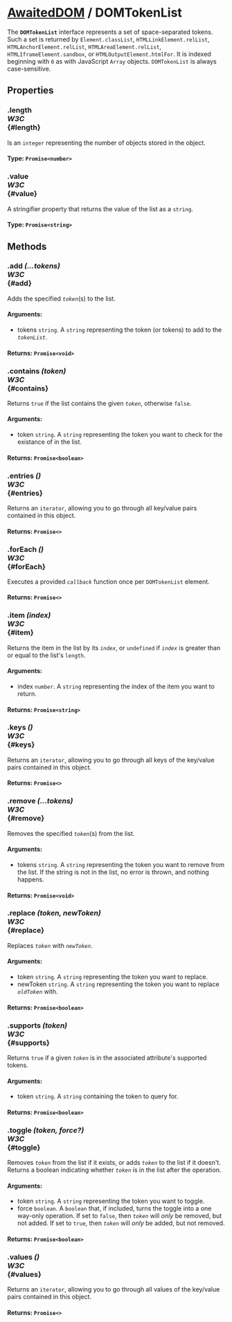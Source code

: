 # [AwaitedDOM](/docs/hero/basic-client/awaited-dom) <span>/</span> DOMTokenList

<div class='overview'><span class="seoSummary">The <code><strong>DOMTokenList</strong></code> interface represents a set of space-separated tokens. Such a set is returned by <code>Element.classList</code>, <code>HTMLLinkElement.relList</code>, <code>HTMLAnchorElement.relList</code>, <code>HTMLAreaElement.relList</code>, <code>HTMLIframeElement.sandbox</code>, or <code>HTMLOutputElement.htmlFor</code>. It is indexed beginning with <code>0</code> as with JavaScript <code>Array</code> objects. <code>DOMTokenList</code> is always case-sensitive.</span></div>

## Properties

### .length <div class="specs"><i>W3C</i></div> {#length}

Is an <code>integer</code> representing the number of objects stored in the object.

#### **Type**: `Promise<number>`

### .value <div class="specs"><i>W3C</i></div> {#value}

A stringifier property that returns the value of the list as a `string`.

#### **Type**: `Promise<string>`

## Methods

### .add *(...tokens)* <div class="specs"><i>W3C</i></div> {#add}

Adds the specified&nbsp;<code><var>token</var></code>(s) to the list.

#### **Arguments**:


 - tokens `string`. A `string` representing the token (or tokens) to add to the <code><var>tokenList</var></code>.

#### **Returns**: `Promise<void>`

### .contains *(token)* <div class="specs"><i>W3C</i></div> {#contains}

Returns <code>true</code> if the list contains the given <code><var>token</var></code>, otherwise <code>false</code>.

#### **Arguments**:


 - token `string`. A `string` representing the token you want to check for the existance of in the list.

#### **Returns**: `Promise<boolean>`

### .entries *()* <div class="specs"><i>W3C</i></div> {#entries}

Returns an <code>iterator</code>, allowing you to go through all key/value pairs contained in this object.

#### **Returns**: `Promise<>`

### .forEach *()* <div class="specs"><i>W3C</i></div> {#forEach}

Executes a provided <code><var>callback</var></code> function once per <code>DOMTokenList</code> element.

#### **Returns**: `Promise<>`

### .item *(index)* <div class="specs"><i>W3C</i></div> {#item}

Returns the item in the list by its <code><var>index</var></code>, or <code>undefined</code> if <code><var>index</var></code> is greater than or equal to the list's <code>length</code>.

#### **Arguments**:


 - index `number`. A `string` representing the index of the item you want to return.

#### **Returns**: `Promise<string>`

### .keys *()* <div class="specs"><i>W3C</i></div> {#keys}

Returns an <code>iterator</code>, allowing you to go through all keys of the key/value pairs contained in this object.

#### **Returns**: `Promise<>`

### .remove *(...tokens)* <div class="specs"><i>W3C</i></div> {#remove}

Removes the specified <code><var>token</var></code>(s) from the list.

#### **Arguments**:


 - tokens `string`. A `string` representing the token you want to remove from the list. If the string is not in the list, no error is thrown, and nothing happens.

#### **Returns**: `Promise<void>`

### .replace *(token, newToken)* <div class="specs"><i>W3C</i></div> {#replace}

Replaces&nbsp;<code><var>token</var></code> with&nbsp;<code><var>newToken</var></code>.

#### **Arguments**:


 - token `string`. A `string` representing the token you want to replace.
 - newToken `string`. A `string` representing the token you want to replace <code><var>oldToken</var></code> with.

#### **Returns**: `Promise<boolean>`

### .supports *(token)* <div class="specs"><i>W3C</i></div> {#supports}

Returns <code>true</code> if a given <code><var>token</var></code> is in the associated attribute's supported tokens.

#### **Arguments**:


 - token `string`. A `string` containing the token to query for.

#### **Returns**: `Promise<boolean>`

### .toggle *(token, force?)* <div class="specs"><i>W3C</i></div> {#toggle}

Removes&nbsp;<code><var>token</var></code> from the list if it exists, or adds <code><var>token</var></code> to the list if it doesn't. Returns a boolean indicating whether <code><var>token</var></code> is in the list after the operation.

#### **Arguments**:


 - token `string`. A `string` representing the token you want to toggle.
 - force `boolean`. A `boolean` that, if included, turns the toggle into a one way-only operation. If set to <code>false</code>, then <code><var>token</var></code> will *only* be removed, but not added. If set to <code>true</code>, then <code><var>token</var></code> will *only* be added, but not removed.

#### **Returns**: `Promise<boolean>`

### .values *()* <div class="specs"><i>W3C</i></div> {#values}

Returns an <code>iterator</code>, allowing you to go through all values of the key/value pairs contained in this object.

#### **Returns**: `Promise<>`
